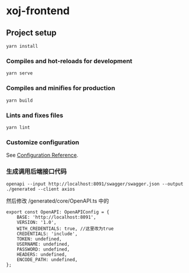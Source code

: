 # xoj-frontend

## Project setup
```
yarn install
```

### Compiles and hot-reloads for development
```
yarn serve
```

### Compiles and minifies for production
```
yarn build
```

### Lints and fixes files
```
yarn lint
```

### Customize configuration
See [Configuration Reference](https://cli.vuejs.org/config/).

### 生成调用后端接口代码
```
openapi --input http://localhost:8091/swagger/swagger.json --output ./generated --client axios
```
然后修改 /generated/core/OpenAPI.ts 中的
```
export const OpenAPI: OpenAPIConfig = {
    BASE: 'http://localhost:8091',
    VERSION: '1.0',
    WITH_CREDENTIALS: true, //这里改为true
    CREDENTIALS: 'include',
    TOKEN: undefined,
    USERNAME: undefined,
    PASSWORD: undefined,
    HEADERS: undefined,
    ENCODE_PATH: undefined,
};
```